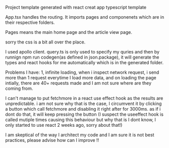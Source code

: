 Project template generated with react creat app typescript template 

App.tsx handles the routing.
It imports pages and componenets which are in their respective folders.

Pages means the main home page and the article view page.

sorry the css is a bit all over the place.

I used apollo client.
query.ts is only used to specify my quries and then by runnign npm run codegen(as defined in json.package), it will generate the types and react hooks for me automatically which is in the generated folder.

Problems I have:
1, infinite loading, when i inspect network request, i send more than 1 request everytime I load more data, and on loading the page intially, there are 40+ requests made and I am not sure where are they coming from. 

I can't manage to put fetchmore in a react use effect hook as the results are unpredictable. 
i am not sure why that is the case, I circumvent it by clicking a button which call fetchmore and disabling it right after for 3000ms. as if i dont do that, it will keep pressing the button (I suspect the useeffect hook is called mutiple times causing this behaviour but why that is I dont know, I only started to use react 2 weeks ago, sorry about that!)

I am skeptical of the way I architect my code and I am sure it is not best practices, please advise how can I improve !!


